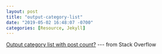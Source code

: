 ```yaml
---
layout: post
title: "output-category-list"
date: "2019-05-02 16:48:07 -0700"
categories: [Resource, Jekyll]
---
```


[Output category list with post count?](https://stackoverflow.com/questions/20945944/jekyll-liquid-output-category-list-with-post-count) --- from Stack Overflow
